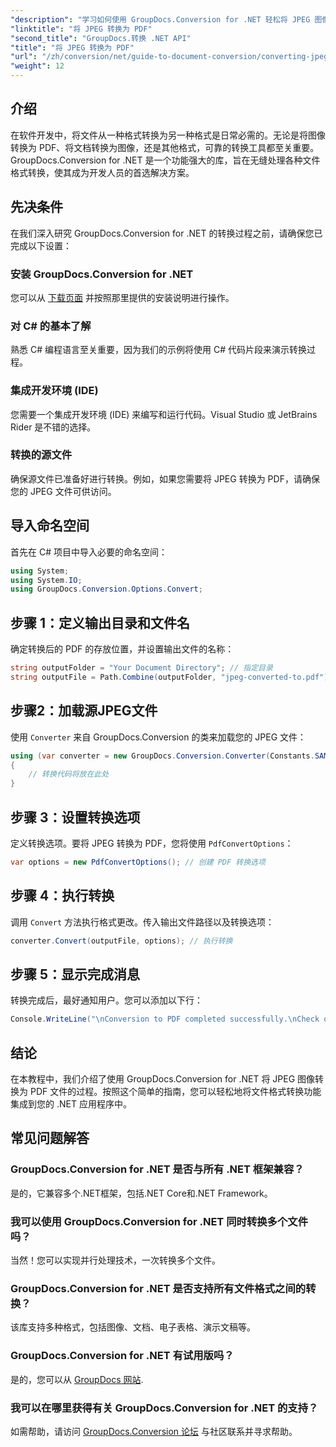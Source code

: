 ```yaml
---
"description": "学习如何使用 GroupDocs.Conversion for .NET 轻松将 JPEG 图像转换为 PDF 文档。本指南将带您了解转换的先决条件和必要的代码片段。"
"linktitle": "将 JPEG 转换为 PDF"
"second_title": "GroupDocs.转换 .NET API"
"title": "将 JPEG 转换为 PDF"
"url": "/zh/conversion/net/guide-to-document-conversion/converting-jpeg-to-pdf/"
"weight": 12
---
```


## 介绍

在软件开发中，将文件从一种格式转换为另一种格式是日常必需的。无论是将图像转换为 PDF、将文档转换为图像，还是其他格式，可靠的转换工具都至关重要。GroupDocs.Conversion for .NET 是一个功能强大的库，旨在无缝处理各种文件格式转换，使其成为开发人员的首选解决方案。

## 先决条件
在我们深入研究 GroupDocs.Conversion for .NET 的转换过程之前，请确保您已完成以下设置：

### 安装 GroupDocs.Conversion for .NET
您可以从 [下载页面](https://releases.groupdocs.com/conversion/net/) 并按照那里提供的安装说明进行操作。

### 对 C# 的基本了解
熟悉 C# 编程语言至关重要，因为我们的示例将使用 C# 代码片段来演示转换过程。

### 集成开发环境 (IDE)
您需要一个集成开发环境 (IDE) 来编写和运行代码。Visual Studio 或 JetBrains Rider 是不错的选择。

### 转换的源文件
确保源文件已准备好进行转换。例如，如果您需要将 JPEG 转换为 PDF，请确保您的 JPEG 文件可供访问。

## 导入命名空间
首先在 C# 项目中导入必要的命名空间：

```csharp
using System;
using System.IO;
using GroupDocs.Conversion.Options.Convert;
```

## 步骤 1：定义输出目录和文件名
确定转换后的 PDF 的存放位置，并设置输出文件的名称：

```csharp
string outputFolder = "Your Document Directory"; // 指定目录
string outputFile = Path.Combine(outputFolder, "jpeg-converted-to.pdf"); // 设置输出文件名
```

## 步骤2：加载源JPEG文件
使用 `Converter` 来自 GroupDocs.Conversion 的类来加载您的 JPEG 文件：

```csharp
using (var converter = new GroupDocs.Conversion.Converter(Constants.SAMPLE_JPEG))
{
    // 转换代码将放在此处
}
```

## 步骤 3：设置转换选项
定义转换选项。要将 JPEG 转换为 PDF，您将使用 `PdfConvertOptions`：

```csharp
var options = new PdfConvertOptions(); // 创建 PDF 转换选项
```

## 步骤 4：执行转换
调用 `Convert` 方法执行格式更改。传入输出文件路径以及转换选项：

```csharp
converter.Convert(outputFile, options); // 执行转换
```

## 步骤 5：显示完成消息
转换完成后，最好通知用户。您可以添加以下行：

```csharp
Console.WriteLine("\nConversion to PDF completed successfully.\nCheck output in {0}", outputFolder);
```

## 结论
在本教程中，我们介绍了使用 GroupDocs.Conversion for .NET 将 JPEG 图像转换为 PDF 文件的过程。按照这个简单的指南，您可以轻松地将文件格式转换功能集成到您的 .NET 应用程序中。

## 常见问题解答

### GroupDocs.Conversion for .NET 是否与所有 .NET 框架兼容？
是的，它兼容多个.NET框架，包括.NET Core和.NET Framework。

### 我可以使用 GroupDocs.Conversion for .NET 同时转换多个文件吗？
当然！您可以实现并行处理技术，一次转换多个文件。

### GroupDocs.Conversion for .NET 是否支持所有文件格式之间的转换？
该库支持多种格式，包括图像、文档、电子表格、演示文稿等。

### GroupDocs.Conversion for .NET 有试用版吗？
是的，您可以从 [GroupDocs 网站](https://releases。groupdocs.com/).

### 我可以在哪里获得有关 GroupDocs.Conversion for .NET 的支持？
如需帮助，请访问 [GroupDocs.Conversion 论坛](https://forum.groupdocs.com/c/conversion/11) 与社区联系并寻求帮助。
